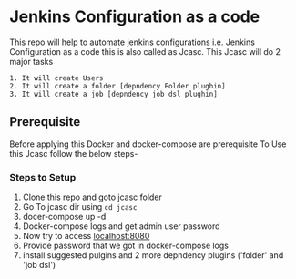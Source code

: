 # Jenkins Configuration as a code #
This repo will help to automate jenkins configurations i.e. Jenkins Configuration as a code this is also called as Jcasc. This Jcasc will do 2 major tasks 

    1. It will create Users
    2. It will create a folder [depndency Folder plughin]
    3. It will create a job [depndency job dsl plughin]

## Prerequisite ##

Before applying this Docker and docker-compose are prerequisite 
To Use this Jcasc follow the below steps-

### Steps to Setup ###
1. Clone this repo and goto jcasc folder
2. Go To jcasc dir using `cd jcasc`
3. docer-compose up -d
4. Docker-compose logs and get admin user password
5. Now try to access [localhost:8080](localhost:8080)
6. Provide password that we got in docker-compose logs
7. install suggested pulgins and 2 more depndency plugins ('folder' and 'job dsl')


